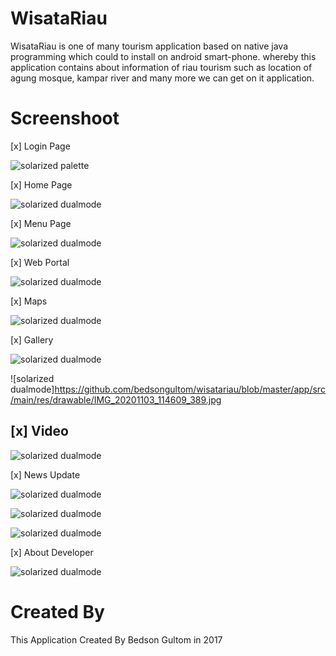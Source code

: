 # WisataRiau

WisataRiau is one of many tourism application based on native java programming which could to install on android smart-phone. whereby this application contains about information of riau tourism such as location of agung mosque, kampar river and many more we can get on it application. 

# Screenshoot

[x] Login Page

![solarized palette](https://github.com/bedsongultom/wisatariau/blob/master/app/src/main/res/drawable/IMG_20201103_142254_001.jpg)


[x] Home Page

![solarized dualmode](https://github.com/bedsongultom/wisatariau/blob/master/app/src/main/res/drawable/IMG_20201103_114528_670.jpg)

[x] Menu Page

![solarized dualmode](https://github.com/bedsongultom/wisatariau/blob/master/app/src/main/res/drawable/IMG_20201103_114502_176.png)

[x] Web Portal

![solarized dualmode](https://github.com/bedsongultom/wisatariau/blob/master/app/src/main/res/drawable/Screenshot_2020-11-03-14-36-34.png)

[x] Maps

![solarized dualmode](https://github.com/bedsongultom/wisatariau/blob/master/app/src/main/res/drawable/IMG_20201103_114548_028.jpg)

[x] Gallery

![solarized dualmode](https://github.com/bedsongultom/wisatariau/blob/master/app/src/main/res/drawable/IMG_20201103_114634_061.jpg)

![solarized dualmode]https://github.com/bedsongultom/wisatariau/blob/master/app/src/main/res/drawable/IMG_20201103_114609_389.jpg

## [x] Video

![solarized dualmode](https://github.com/bedsongultom/wisatariau/blob/master/app/src/main/res/drawable/IMG_20201103_114654_571.jpg)

[x] News Update

![solarized dualmode](https://github.com/bedsongultom/wisatariau/blob/master/app/src/main/res/drawable/News%20Update.png)

![solarized dualmode](https://github.com/bedsongultom/wisatariau/blob/master/app/src/main/res/drawable/News%20Update2.png)

![solarized dualmode](https://github.com/bedsongultom/wisatariau/blob/master/app/src/main/res/drawable/News%20Update3.png)

[x] About Developer

![solarized dualmode](https://github.com/bedsongultom/wisatariau/blob/master/app/src/main/res/drawable/IMG_20201103_114814_361.jpg)

# Created By
This Application Created By Bedson Gultom in 2017
